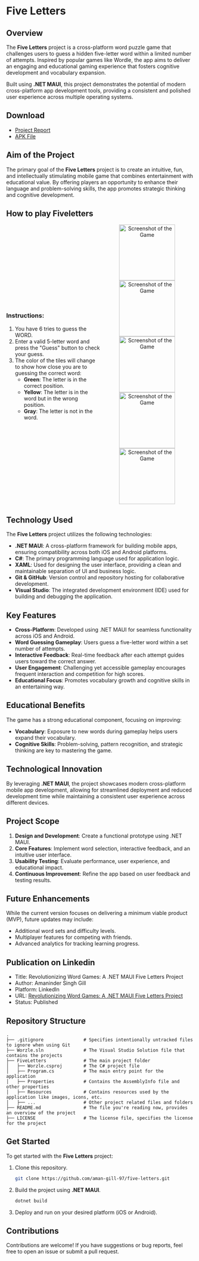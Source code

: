 # Five Letters

## Overview
The **Five Letters** project is a cross-platform word puzzle game that challenges users to guess a hidden five-letter word within a limited number of attempts. Inspired by popular games like Wordle, the app aims to deliver an engaging and educational gaming experience that fosters cognitive development and vocabulary expansion.

Built using **.NET MAUI**, this project demonstrates the potential of modern cross-platform app development tools, providing a consistent and polished user experience across multiple operating systems.

## Download
- [Project Report](https://github.com/aman-gill-97/FiveLetters/raw/main/report/Project-Report-322101415.pdf)
- [APK File](https://github.com/aman-gill-97/FiveLetters/raw/main/apk/com.amangill.fiveletters.apk)

## Aim of the Project
The primary goal of the **Five Letters** project is to create an intuitive, fun, and intellectually stimulating mobile game that combines entertainment with educational value. By offering players an opportunity to enhance their language and problem-solving skills, the app promotes strategic thinking and cognitive development.

## How to play Fiveletters

<div style="display: flex; align-items: center;"> <div style="flex: 1;"> <h3>Instructions:</h3> <ol> <li>You have 6 tries to guess the WORD.</li> <li>Enter a valid 5-letter word and press the "Guess" button to check your guess.</li> <li>The color of the tiles will change to show how close you are to guessing the correct word: <ul> <li><strong>Green</strong>: The letter is in the correct position.</li> <li><strong>Yellow</strong>: The letter is in the word but in the wrong position.</li> <li><strong>Gray</strong>: The letter is not in the word.</li> </ul> </li> </ol> </div> <div style="flex: 1; text-align: center;"> <img src="./report/assets/1.jpg" alt="Screenshot of the Game" width="150" >  <img src="./report/assets/2.jpg" alt="Screenshot of the Game" width="150" >  <img src="./report/assets/4.jpg" alt="Screenshot of the Game" width="150" > <img src="./report/assets/5.jpg" alt="Screenshot of the Game" width="150" > <img src="./report/assets/6.jpg" alt="Screenshot of the Game" width="150" ></div> </div>

## Technology Used

The **Five Letters** project utilizes the following technologies:

- **.NET MAUI**: A cross-platform framework for building mobile apps, ensuring compatibility across both iOS and Android platforms.
- **C#**: The primary programming language used for application logic.
- **XAML**: Used for designing the user interface, providing a clean and maintainable separation of UI and business logic.
- **Git & GitHub**: Version control and repository hosting for collaborative development.
- **Visual Studio**: The integrated development environment (IDE) used for building and debugging the application.


## Key Features
- **Cross-Platform**: Developed using .NET MAUI for seamless functionality across iOS and Android.
- **Word Guessing Gameplay**: Users guess a five-letter word within a set number of attempts.
- **Interactive Feedback**: Real-time feedback after each attempt guides users toward the correct answer.
- **User Engagement**: Challenging yet accessible gameplay encourages frequent interaction and competition for high scores.
- **Educational Focus**: Promotes vocabulary growth and cognitive skills in an entertaining way.

## Educational Benefits
The game has a strong educational component, focusing on improving:
- **Vocabulary**: Exposure to new words during gameplay helps users expand their vocabulary.
- **Cognitive Skills**: Problem-solving, pattern recognition, and strategic thinking are key to mastering the game.

## Technological Innovation
By leveraging **.NET MAUI**, the project showcases modern cross-platform mobile app development, allowing for streamlined deployment and reduced development time while maintaining a consistent user experience across different devices.

## Project Scope
1. **Design and Development**: Create a functional prototype using .NET MAUI.
2. **Core Features**: Implement word selection, interactive feedback, and an intuitive user interface.
3. **Usability Testing**: Evaluate performance, user experience, and educational impact.
4. **Continuous Improvement**: Refine the app based on user feedback and testing results.

## Future Enhancements
While the current version focuses on delivering a minimum viable product (MVP), future updates may include:
- Additional word sets and difficulty levels.
- Multiplayer features for competing with friends.
- Advanced analytics for tracking learning progress.

## Publication on Linkedin
- Title: Revolutionizing Word Games: A .NET MAUI Five Letters Project
- Author: Amaninder Singh Gill
- Platform: LinkedIn
- URL: [Revolutionizing Word Games: A .NET MAUI Five Letters Project](https://www.linkedin.com/pulse/revolutionizing-word-games-net-maui-five-letters-project-singh-rrk7c?trackingId=kSUH6jCdTnCPiyh2xoQwLg%3D%3D&lipi=urn%3Ali%3Apage%3Ad_flagship3_detail_base%3BxiPpg2epRya%2FxUORvCzX6w%3D%3D)
- Status: Published


## Repository Structure
```
.
├── .gitignore               # Specifies intentionally untracked files to ignore when using Git
├── Worzle.sln               # The Visual Studio Solution file that contains the projects
├── FiveLetters              # The main project folder
│   ├── Worzle.csproj        # The C# project file
│   ├── Program.cs           # The main entry point for the application
│   ├── Properties           # Contains the AssemblyInfo file and other properties
│   ├── Resources            # Contains resources used by the application like images, icons, etc.
│   ├── ...                  # Other project related files and folders
├── README.md                # The file you're reading now, provides an overview of the project
├── LICENSE                  # The license file, specifies the license for the project
```

## Get Started
To get started with the **Five Letters** project:
1. Clone this repository.
   ```bash
   git clone https://github.com/aman-gill-97/five-letters.git
   ```
2. Build the project using **.NET MAUI**.
   ```bash
   dotnet build
   ```
3. Deploy and run on your desired platform (iOS or Android).



## Contributions
Contributions are welcome! If you have suggestions or bug reports, feel free to open an issue or submit a pull request.

